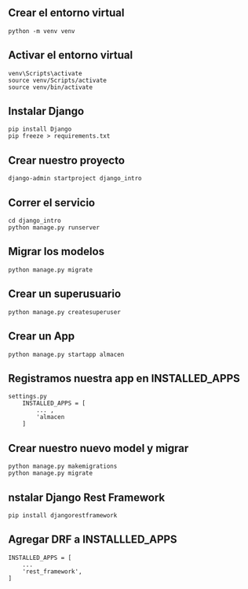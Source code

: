## Crear el entorno virtual
```
python -m venv venv
```
## Activar el entorno virtual
```
venv\Scripts\activate
source venv/Scripts/activate
source venv/bin/activate
```
## Instalar Django
```
pip install Django
pip freeze > requirements.txt
```
## Crear nuestro proyecto
```
django-admin startproject django_intro
```
## Correr el servicio
```
cd django_intro
python manage.py runserver
```
## Migrar los modelos
```
python manage.py migrate
```
## Crear un superusuario
```
python manage.py createsuperuser
```

## Crear un App
```
python manage.py startapp almacen
```

## Registramos nuestra app en INSTALLED_APPS
```
settings.py
    INSTALLED_APPS = [
        ... ,
        'almacen
    ]
```

## Crear nuestro nuevo model y migrar
```
python manage.py makemigrations
python manage.py migrate
```

## nstalar Django Rest Framework
```
pip install djangorestframework
```
## Agregar DRF a INSTALLLED_APPS
```
INSTALLED_APPS = [
    ...
    'rest_framework',
]
```
